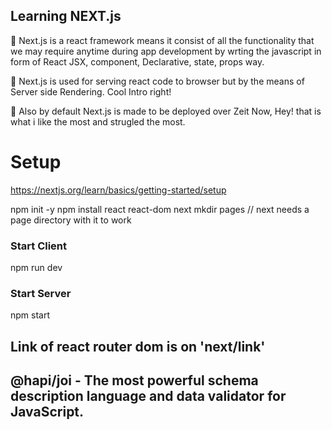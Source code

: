 ## Learning NEXT.js

🐳 Next.js is a react framework means it consist of all the functionality that we
may require anytime during app development by wrting the javascript in form of
React JSX, component, Declarative, state, props way.

🐳 Next.js is used for serving react code to browser but by the means of Server side Rendering. Cool Intro right!

🐳 Also by default Next.js is made to be deployed over Zeit Now, Hey! that is what i like the most and strugled the most.

# Setup

https://nextjs.org/learn/basics/getting-started/setup

npm init -y
npm install react react-dom next
mkdir pages // next needs a page directory with it to work

### Start Client

npm run dev

### Start Server

npm start

## Link of react router dom is on 'next/link'

## @hapi/joi - The most powerful schema description language and data validator for JavaScript.
